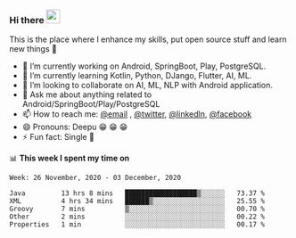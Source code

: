 ### Hi there <img src="https://media.giphy.com/media/hvRJCLFzcasrR4ia7z/giphy.gif" width="25px">
This is the place where I enhance my skills, put open source stuff and learn new things :rofl:

- 🔭 I’m currently working on Android, SpringBoot, Play, PostgreSQL. 
- 🌱 I’m currently learning Kotlin, Python, DJango, Flutter, AI, ML.
- 👯 I’m looking to collaborate on AI, ML, NLP with Android application.
- 💬 Ask me about anything related to Android/SpringBoot/Play/PostgreSQL
- 📫 How to reach me: [@email](deepakgupta7403@gmail.com) , [@twitter](https://twitter.com/deepakgupta7403), [@linkedln](https://in.linkedin.com/in/deepak-gupta-23b3b1113), [@facebook](https://facebook.com/deepakgupta7403)
- 😄 Pronouns: Deepu :grin: :grin: :grin:
- ⚡ Fun fact: Single :grimacing:

📊 **This week I spent my time on**

<!--START_SECTION:waka-->
```text
Week: 26 November, 2020 - 03 December, 2020

Java         13 hrs 8 mins   ██████████████████▒░░░░░░   73.37 % 
XML          4 hrs 34 mins   ██████▒░░░░░░░░░░░░░░░░░░   25.55 % 
Groovy       7 mins          ▒░░░░░░░░░░░░░░░░░░░░░░░░   00.70 % 
Other        2 mins          ░░░░░░░░░░░░░░░░░░░░░░░░░   00.22 % 
Properties   1 min           ░░░░░░░░░░░░░░░░░░░░░░░░░   00.17 % 
```
<!--END_SECTION:waka-->
